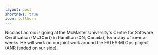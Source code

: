 ```yaml
---
layout: post
shortnews: true
icon: bullhorn
---
```


Nicolas Lacroix is going at the McMaster University's Centre for Software Certification (McSCert) in Hamilton (ON, Canada), for a stay of several weeks. He will work on our joint work around the FATES-MLOps project (ANR funded on our side).
